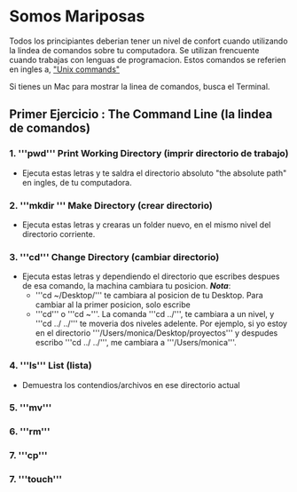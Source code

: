 # Somos Mariposas

Todos los principiantes deberian tener un nivel de confort cuando utilizando la lindea de comandos sobre tu computadora. 
Se utilizan frencuente cuando trabajas con lenguas de programacion. Estos comandos se referien en ingles a, ["Unix commands"](https://en.wikipedia.org/wiki/List_of_Unix_commands)

Si tienes un Mac para mostrar la linea de comandos, busca el Terminal. 

## Primer Ejercicio : The Command Line (la lindea de comandos)

### 1. '''pwd''' Print Working Directory (imprir directorio de trabajo)
  - Ejecuta estas letras y te saldra el directorio absoluto "the absolute path" en ingles, de tu computadora.
### 2. '''mkdir <nombre/>''' Make Directory (crear directorio)
  - Ejecuta estas letras y crearas un folder nuevo, en el mismo nivel del directorio corriente. 
 ### 3. '''cd''' Change Directory (cambiar directorio)
  - Ejecuta estas letras y dependiendo el directorio que escribes despues de esa comando, la machina cambiara tu posicion. 
    ***Nota***: 
    + '''cd ~/Desktop/''' te cambiara al posicion de tu Desktop. Para cambiar al la primer posicion, solo escribe
    + '''cd''' o '''cd ~'''. La comanda '''cd ../''', te cambiara a un nivel, y '''cd ../ ../''' te moveria dos niveles              adelente. Por ejemplo, si yo estoy en el directorio '''/Users/monica/Desktop/proyectos''' y despudes escribo '''cd ../        ../''', me cambiara a '''/Users/monica'''.
 ### 4. '''ls''' List (lista)
  - Demuestra los contendios/archivos en ese directorio actual
 ### 5. '''mv'''
 ### 6. '''rm'''
 ### 7. '''cp'''
 ### 7. '''touch'''

 
 
